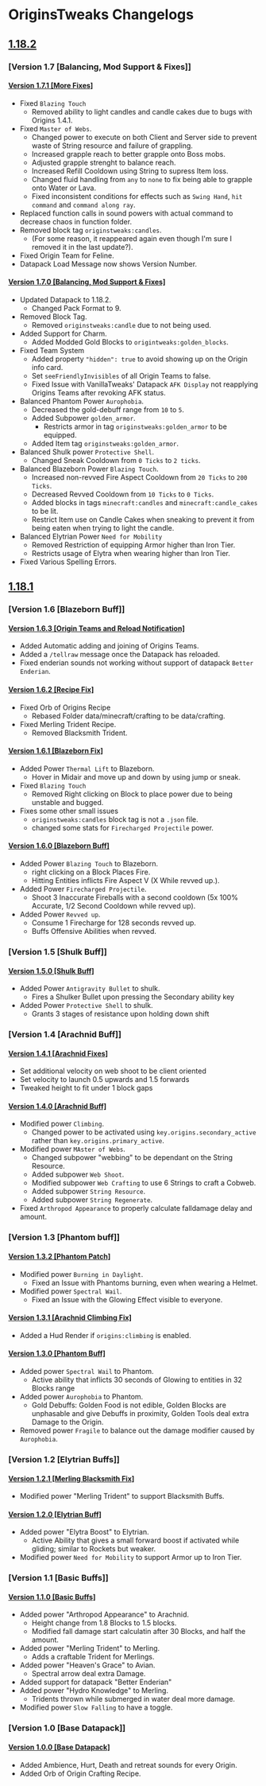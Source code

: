 # OriginsTweaks Changelogs

## [1.18.2](https://modrinth.com/mod/origins/version/1.4.1)

### [Version 1.7 [Balancing, Mod Support & Fixes]]

#### [Version 1.7.1 [More Fixes]](https://github.com/ChromexUnderscore/OriginsTweaks/releases/tag/1.7.1)

+ Fixed ``Blazing Touch``
  + Removed ability to light candles and candle cakes due to bugs with Origins 1.4.1.
+ Fixed ``Master of Webs``.
  + Changed power to execute on both Client and Server side to prevent waste of String resource and failure of grappling.
  + Increased grapple reach to better grapple onto Boss mobs.
  + Adjusted grapple strenght to balance reach.
  + Increased Refill Cooldown using String to supress Item loss.
  + Changed fluid handling from `any` to `none` to fix being able to grapple onto Water or Lava.
  + Fixed inconsistent conditions for effects such as `Swing Hand`, `hit command` and `command along ray`.
+ Replaced function calls in sound powers with actual command to decrease chaos in function folder.
+ Removed block tag `originstweaks:candles`.
  + (For some reason, it reappeared again even though I'm sure I removed it in the last update?).
+ Fixed Origin Team for Feline.
+ Datapack Load Message now shows Version Number.

#### [Version 1.7.0 [Balancing, Mod Support & Fixes]](https://github.com/ChromexUnderscore/OriginsTweaks/releases/tag/1.7.0)

+ Updated Datapack to 1.18.2.
  + Changed Pack Format to 9.
+ Removed Block Tag.
  + Removed ``originstweaks:candle`` due to not being used.
+ Added Support for Charm.
  + Added Modded Gold Blocks to ``origintweaks:golden_blocks``.
+ Fixed Team System
  + Added property ``"hidden": true`` to avoid showing up on the Origin info card.
  + Set ``seeFriendlyInvisibles`` of all Origin Teams to false.
  + Fixed Issue with VanillaTweaks' Datapack ``AFK Display`` not reapplying Origins Teams after revoking AFK status.
+ Balanced Phantom Power ``Aurophobia``.
  + Decreased the gold-debuff range from ``10`` to ``5``.
  + Added Subpower ``golden_armor``.
    + Restricts armor in tag ``originstweaks:golden_armor`` to be equipped.
  + Added Item tag ``originstweaks:golden_armor``.
+ Balanced Shulk power ``Protective Shell``.
  + Changed Sneak Cooldown from ``0 Ticks`` to ``2 ticks``.
+ Balanced Blazeborn Power ``Blazing Touch``.
  + Increased non-revved Fire Aspect Cooldown from ``20 Ticks`` to ``200 Ticks``.
  + Decreased Revved Cooldown from ``10 Ticks`` to ``0 Ticks``.
  + Added blocks in tags ``minecraft:candles`` and ``minecraft:candle_cakes`` to be lit.
  + Restrict Item use on Candle Cakes when sneaking to prevent it from being eaten when trying to light the candle.
+ Balanced Elytrian Power `Need for Mobility`
  + Removed Restriction of equipping Armor higher than Iron Tier.
  + Restricts usage of Elytra when wearing higher than Iron Tier.
+ Fixed Various Spelling Errors.

## [1.18.1](https://modrinth.com/mod/origins/version/1.3.1)

### [Version 1.6 [Blazeborn Buff]]

#### [Version 1.6.3 [Origin Teams and Reload Notification]](https://github.com/ChromexUnderscore/OriginsTweaks/releases/tag/1.6.3)

+ Added Automatic adding and joining of Origins Teams.
+ Added a ``/tellraw`` message once the Datapack has reloaded.
+ Fixed enderian sounds not working without support of datapack ``Better Enderian``.

#### [Version 1.6.2 [Recipe Fix]](https://github.com/ChromexUnderscore/OriginsTweaks/releases/tag/1.6.2)

+ Fixed Orb of Origins Recipe
  + Rebased Folder data/minecraft/crafting to be data/crafting.
+ Fixed Merling Trident Recipe.
  + Removed Blacksmith Trident.

#### [Version 1.6.1 [Blazeborn Fix]](https://github.com/ChromexUnderscore/OriginsTweaks/releases/tag/1.6.1)

+ Added Power ``Thermal Lift`` to Blazeborn.
  + Hover in Midair and move up and down by using jump or sneak.
+ Fixed ``Blazing Touch``
  + Removed Right clicking on Block to place power due to being unstable and bugged.
+ Fixes some other small issues
  + ``originstweaks:candles`` block tag is not a ``.json`` file.
  + changed some stats for ``Firecharged Projectile`` power.

#### [Version 1.6.0 [Blazeborn Buff]](https://github.com/ChromexUnderscore/OriginsTweaks/releases/tag/1.6)

+ Added Power ``Blazing Touch`` to Blazeborn.
  + right clicking on a Block Places Fire.
  + Hitting Entities inflicts Fire Aspect V (X While revved up.).
+ Added Power ``Firecharged Projectile``.
  + Shoot 3 Inaccurate Fireballs with a second cooldown (5x 100% Accurate, 1/2 Second Cooldown while revved up).
+ Added Power ``Revved up``.
  + Consume 1 Firecharge for 128 seconds revved up.
  + Buffs Offensive Abilities when revved.

### [Version 1.5 [Shulk Buff]]

#### [Version 1.5.0 [Shulk Buff]](https://github.com/ChromexUnderscore/OriginsTweaks/releases/tag/1.5)

+ Added Power ``Antigravity Bullet`` to shulk.
  + Fires a Shulker Bullet upon pressing the Secondary ability key
+ Added Power ``Protective Shell`` to shulk.
  + Grants 3 stages of resistance upon holding down shift

### [Version 1.4 [Arachnid Buff]]

#### [Version 1.4.1 [Arachnid Fixes]](https://github.com/ChromexUnderscore/OriginsTweaks/releases/tag/1.4.1)

+ Set additional velocity on web shoot to be client oriented
+ Set velocity to launch 0.5 upwards and 1.5 forwards
+ Tweaked height to fit under 1 block gaps

#### [Version 1.4.0 [Arachnid Buff]](https://github.com/ChromexUnderscore/OriginsTweaks/releases/tag/1.4)

+ Modified power ``Climbing``.
  + Changed power to be activated using ``key.origins.secondary_active`` rather than ``key.origins.primary_active``.
+ Modified power ``MAster of Webs``.
  + Changed subpower "webbing" to be dependant on the String Resource.
  + Added subpower `Web Shoot`.
  + Modified subpower `Web Crafting` to use 6 Strings to craft a Cobweb.
  + Added subpower `String Resource`.
  + Added subpower `String Regenerate`.
+ Fixed `Arthropod Appearance` to properly calculate falldamage delay and amount.

### [Version 1.3 [Phantom buff]]

#### [Version 1.3.2 [Phantom Patch]](https://github.com/ChromexUnderscore/OriginsTweaks/releases/tag/1.3.2)

+ Modified power ``Burning in Daylight``.
  + Fixed an Issue with Phantoms burning, even when wearing a Helmet.
+ Modified power `Spectral Wail`.
  + Fixed an Issue with the Glowing Effect visible to everyone.

#### [Version 1.3.1 [Arachnid Climbing Fix]](https://github.com/ChromexUnderscore/OriginsTweaks/releases/tag/1.3.1)

+ Added a Hud Render if `origins:climbing` is enabled.

#### [Version 1.3.0 [Phantom Buff]](https://github.com/ChromexUnderscore/OriginsTweaks/releases/tag/1.3)

+ Added power `Spectral Wail` to Phantom.
  + Active ability that inflicts 30 seconds of Glowing to entities in 32 Blocks range
+ Added power `Aurophobia` to Phantom.
  + Gold Debuffs: Golden Food is not edible, Golden Blocks are unphasable and give Debuffs in proximity, Golden Tools deal extra Damage to the Origin.
+ Removed power `Fragile` to balance out the damage modifier caused by `Aurophobia`.

### [Version 1.2 [Elytrian Buffs]]

#### [Version 1.2.1 [Merling Blacksmith Fix]](https://github.com/ChromexUnderscore/OriginsTweaks/releases/tag/1.2.1)

+ Modified power "Merling Trident" to support Blacksmith Buffs.

#### [Version 1.2.0 [Elytrian Buff]](https://github.com/ChromexUnderscore/OriginsTweaks/releases/tag/1.2)

+ Added power "Elytra Boost" to Elytrian.
  + Active Ability that gives a small forward boost if activated while gliding; similar to Rockets but weaker.
+ Modified power `Need for Mobility` to support Armor up to Iron Tier.

### [Version 1.1 [Basic Buffs]]

#### [Version 1.1.0 [Basic Buffs]](https://github.com/ChromexUnderscore/OriginsTweaks/releases/tag/1.1)

+ Added power "Arthropod Appearance" to Arachnid.
  + Height change from 1.8 Blocks to 1.5 blocks.
  + Modified fall damage start calculatin after 30 Blocks, and half the amount.
+ Added power "Merling Trident" to Merling.
  + Adds a craftable Trident for Merlings.
+ Added power "Heaven's Grace" to Avian.
  + Spectral arrow deal extra Damage.
+ Added support for datapack "Better Enderian"
+ Added power "Hydro Knowledge" to Merling.
  + Tridents thrown while submerged in water deal more damage.
+ Modified power `Slow Falling` to have a toggle.

### [Version 1.0 [Base Datapack]]

#### [Version 1.0.0 [Base Datapack]](https://github.com/ChromexUnderscore/OriginsTweaks/releases/tag/1.0)

+ Added Ambience, Hurt, Death and retreat sounds for every Origin.
+ Added Orb of Origin Crafting Recipe.
